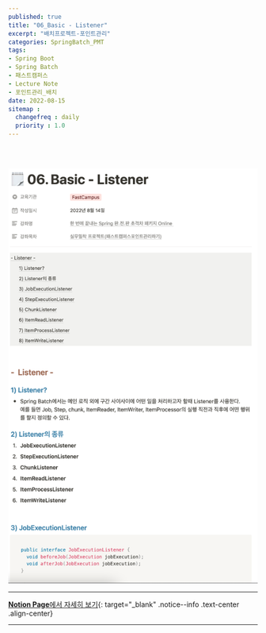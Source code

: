 ```yaml
---
published: true
title: "06_Basic - Listener"
excerpt: "배치프로젝트-포인트관리"
categories: SpringBatch_PMT
tags: 
- Spring Boot
- Spring Batch
- 패스트캠퍼스 
- Lecture Note
- 포인트관리_배치
date: 2022-08-15
sitemap :
  changefreq : daily
  priority : 1.0
---
```

<br/>
<br/>

![2022-08-15-002](/assets/springBatch_pmt/2022-08-15-002.png)
  
---
[**Notion Page**에서 자세히 보기](https://pine-juice-8ba.notion.site/06-Basic-Listener-fcaf6bfee8984828b850b91d50bcdb54){: target="_blank" .notice--info .text-center .align-center}

---

